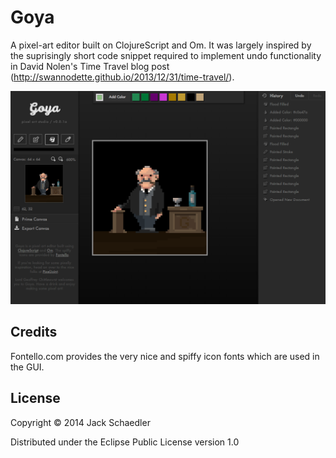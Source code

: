 # Goya

A pixel-art editor built on ClojureScript and Om. It was largely inspired by the suprisingly short
code snippet required to implement undo functionality in David Nolen's Time Travel blog post
(http://swannodette.github.io/2013/12/31/time-travel/).


![Alt text](preview.png "Goya in Action")


## Credits

Fontello.com provides the very nice and spiffy icon fonts which are used in the GUI.


## License

Copyright © 2014 Jack Schaedler

Distributed under the Eclipse Public License version 1.0
